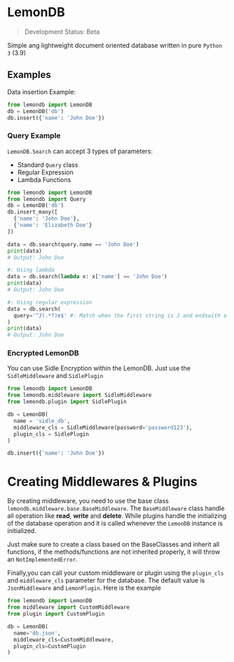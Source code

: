 # LemonDB
> Development Status: Beta

Simple ang lightweight document oriented database written in pure `Python 3` (3.9)

## Examples
Data insertion Example:

```python
from lemondb import LemonDB
db = LemonDB('db')
db.insert({'name': 'John Doe'})
```

### Query Example

`LemonDB.Search` can accept 3 types of parameters:
- Standard `Query` class
- Regular Expression
- Lambda Functions

```python
from lemondb import LemonDB
from lemondb import Query
db = LemonDB('db')
db.insert_many([
  {'name': 'John Doe'},
  {'name': 'Elizabeth Doe'}
])

data = db.search(query.name == 'John Doe')
print(data)
# Output: John Doe

#: Using lambda
data = db.search(lambda x: x['name'] == 'John Doe')
print(data)
# Output: John Doe

#: Using regular expression
data = db.search(
  query='^J(.*?)e$' #: Match when the first string is J and endswith e
)
print(data)
# Output: John Doe
```

### Encrypted LemonDB
You can use Sidle Encryption within the LemonDB. Just use the `SidleMiddleware` and `SidlePlugin`

```python
from lemondb import LemonDB
from lemondb.middleware import SidleMiddleware
from lemondb.plugin import SidlePlugin

db = LemonDB(
  name = 'sidle_db',
  middleware_cls = SidleMiddleware(password='password123'),
  plugin_cls = SidlePlugin
)

db.insert({'name': 'John Doe'})

```
# Creating Middlewares & Plugins

By creating middleware, you need to use the base class `lemondb.middleware.base.BaseMiddleware`. The `BaseMiddleware`
class handle all operation like **read**, **write** and **delete**. While plugins handle the initializing of the
database operation and it is called whenever the `LemonDB` instance is initialized.

Just make sure to create a class based on the BaseClasses and inherit all functions, if the methods/functions are not
inherited properly, it will throw an `NotImplementedError`.

Finally,you can call your custom middleware or plugin using the `plugin_cls` and `middleware_cls` parameter for the
database. The default value is `JsonMiddleware` and `LemonPlugin`. Here is the example

```python
from lemondb import LemonDB
from middleware import CustomMiddleware
from plugin import CustomPlugin

db = LemonDB(
  name='db.json',
  middleware_cls=CustomMiddleware,
  plugin_cls=CustomPlugin
)
```
